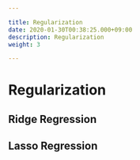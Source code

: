```yaml
---

title: Regularization
date: 2020-01-30T00:38:25.000+09:00
description: Regularization
weight: 3

---
```

# Regularization





## Ridge Regression





## Lasso Regression

